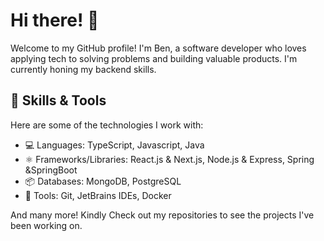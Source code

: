 # Hi there! 👋

Welcome to my GitHub profile! I'm Ben, a software developer who loves applying tech to solving problems and building valuable products. I'm currently honing my backend skills.

## 🔧 Skills & Tools
Here are some of the technologies I work with:

- 💻 Languages: TypeScript, Javascript, Java
- ⚛️ Frameworks/Libraries: React.js & Next.js, Node.js & Express, Spring &SpringBoot
- 📦 Databases: MongoDB, PostgreSQL
- 🚀 Tools: Git, JetBrains IDEs, Docker
  
And many more! Kindly Check out my repositories to see the projects I've been working on.
